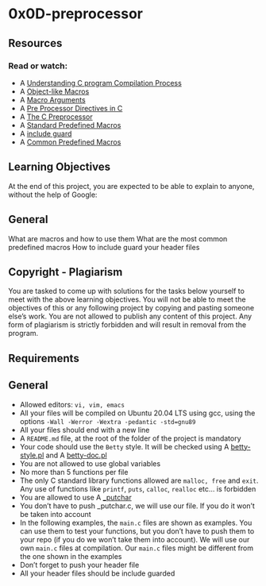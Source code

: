 # 0x0D-preprocessor
## Resources
### Read or watch:

* A [Understanding C program Compilation Process](https://intranet.alxswe.com/rltoken/X0ithSsqlz_D0c8V8uA1HQ)
* A [Object-like Macros](https://intranet.alxswe.com/rltoken/kaqIw352MSJ8xoi1xU09ZA)
* A [Macro Arguments](https://intranet.alxswe.com/rltoken/wcQZzunlgjepxExZFc2ORQ)
* A [Pre Processor Directives in C](https://intranet.alxswe.com/rltoken/S4zfCHzg82fUAxdt8_SaZQ)
* A [The C Preprocessor](https://intranet.alxswe.com/rltoken/G33GiOIZofiIN4Tx9_acbQ)
* A [Standard Predefined Macros](https://intranet.alxswe.com/rltoken/0OYhpL2cJfsIMBWhTuZsAA)
* A [include guard](https://intranet.alxswe.com/rltoken/oF2vgIZNePdU965jCEZLHA)
* A [Common Predefined Macros](https://intranet.alxswe.com/rltoken/ROl5xAMKX-JpenEqmf7FnQ)

## Learning Objectives
At the end of this project, you are expected to be able to explain to anyone, without the help of Google:

## General
What are macros and how to use them
What are the most common predefined macros
How to include guard your header files
## Copyright - Plagiarism
You are tasked to come up with solutions for the tasks below yourself to meet with the above learning objectives.
You will not be able to meet the objectives of this or any following project by copying and pasting someone else’s work.
You are not allowed to publish any content of this project.
Any form of plagiarism is strictly forbidden and will result in removal from the program.
## Requirements
## General
* Allowed editors: `vi, vim, emacs`
* All your files will be compiled on Ubuntu 20.04 LTS using gcc, using the options `-Wall -Werror -Wextra -pedantic -std=gnu89`
* All your files should end with a new line
* A `README.md` file, at the root of the folder of the project is mandatory
* Your code should use the `Betty` style. It will be checked using A [betty-style.pl](https://github.com/alx-tools/Betty/blob/master/betty-style.pl) and A [betty-doc.pl](https://github.com/alx-tools/Betty/blob/master/betty-doc.pl)
* You are not allowed to use global variables
* No more than 5 functions per file
* The only C standard library functions allowed are `malloc, free` and `exit`. Any use of functions like `printf`, `puts`, `calloc`, `realloc` etc… is forbidden
* You are allowed to use A [_putchar](https://github.com/alx-tools/_putchar.c/blob/master/_putchar.c)
* You don’t have to push _putchar.c, we will use our file. If you do it won’t be taken into account
* In the following examples, the `main.c` files are shown as examples. You can use them to test your functions, but you don’t have to push them to your repo (if you do we won’t take them into account). We will use our own `main.c` files at compilation. Our `main.c` files might be different from the one shown in the examples
* Don’t forget to push your header file
* All your header files should be include guarded
